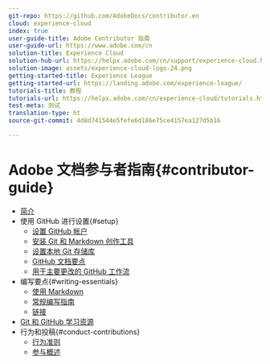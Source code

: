 ```yaml
---
git-repo: https://github.com/AdobeDocs/contributor.en
cloud: experience-cloud
index: true
user-guide-title: Adobe Contributor 指南
user-guide-url: https://www.adobe.com/cn
solution-title: Experience Cloud
solution-hub-url: https://helpx.adobe.com/cn/support/experience-cloud.html
solution-image: assets/experience-cloud-logo-24.png
getting-started-title: Experience League
getting-started-url: https://landing.adobe.com/experience-league/
tutorials-title: 教程
tutorials-url: https://helpx.adobe.com/cn/experience-cloud/tutorials.html
test-meta: 测试
translation-type: ht
source-git-commit: 4d8d741544e5fefe6d186e75ce4157ea127d5b16

---
```



# Adobe 文档参与者指南{#contributor-guide}

+ [简介](introduction.md)
+ 使用 GitHub 进行设置{#setup}
   + [设置 GitHub 帐户](setup/github-signup.md)
   + [安装 Git 和 Markdown 创作工具](setup/install-tools.md)
   + [设置本地 Git 存储库](setup/local-repo.md)
   + [GitHub 文档要点](setup/git-fundamentals.md)
   + [用于主要更改的 GitHub 工作流](setup/full-workflow.md)
+ 编写要点{#writing-essentials}
   + [使用 Markdown](writing-essentials/markdown.md)
   + [常规编写指南](writing-essentials/general-writing-guidance.md)
   + [链接](writing-essentials/linking.md)
+ [Git 和 GitHub 学习资源](resources.md)
+ 行为和投稿{#conduct-contributions}
   + [行为准则](conduct/code-of-conduct.md)
   + [参与概述](conduct/contributing.md)

